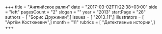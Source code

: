 +++
title = "Английское ралли"
date = "2017-03-02T11:22:38+03:00"
side = "left"
pagesCount = "2"
slogan = ""
year = "2013"
startPage = "28"
authors = [ "Борис Дружинин",]
issues = [ "2013_11",]
illustrators = [ "Артём Костюкевич",]
month = "11"
rubrics = [ "Детективные истории",]
+++
